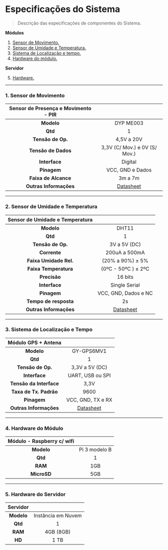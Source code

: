 # Especificações do Sistema
> Descrição das especificações de componentes do Sistema.



**Módulos**

1. [Sensor de Movimento.](#sensor-de-movimento)
2. [Sensor de Umidade e Temperatura.](#sensor-de-umidade-e-temperatura)
3. [Sistema de Localização e tempo.](#sistema-de-localização-e-tempo)
4. [Hardware do módulo.](#hardware-do-modulo)

**Servidor**

5. [Hardware.](#hardware-do-servidor)



---



### 1. Sensor de Movimento

| Sensor de Presença e Movimento - PIR|                                |
|:------------------------------------:|:-----------------------------:|
|                **Modelo**                |           DYP ME003           |
|              **Qtd**                 |               1               |
|         **Tensão de Op.**            |           4,5V a 20V          |
|        **Tensão de Dados**           | 3,3V (C/ Mov.) e 0V (S/ Mov.) |
|           **Interface**              |            Digital            |
|            **Pinagem**               |        VCC, GND e Dados       |
|           **Faixa de Alcance**           |            3m a 7m            |
|          **Outras Informações**          |          [Datasheet](https://siccciber.com.br/wp-content/uploads/2020/06/FTC-PIR.pdf)      |

---

### 2. Sensor de Umidade e Temperatura

| Sensor de Umidade e Temperatura |                                                              |
| :-----------------------------: | :----------------------------------------------------------: |
|           **Modelo**            |                            DHT11                             |
|             **Qtd**             |                              1                               |
|        **Tensão de Op.**        |                         3V a 5V (DC)                         |
|          **Corrente**           |                        200uA a 500mA                         |
|     **Faixa Umidade Rel.**      |                       (20% a 90%) ± 5%                       |
|      **Faixa Temperatura**      |                     (0ºC - 50ºC ) ± 2ºC                      |
|          **Precisão**           |                           16 bits                            |
|          **Interface**          |                        Single Serial                         |
|           **Pinagem**           |                     VCC, GND, Dados e NC                     |
|      **Tempo de resposta**      |                              2s                              |
|     **Outras Informações**      | [Datasheet](https://img.filipeflop.com/files/download/Datasheet_DHT11.pdf) |

---

### 3. Sistema de Localização e Tempo

|   Módulo GPS + Antena   |                                                              |
| :---------------------: | :----------------------------------------------------------: |
|       **Modelo**        |                          GY-GPS6MV1                          |
|         **Qtd**         |                              1                               |
|    **Tensão de Op.**    |                        3,3V a 5V (DC)                        |
|      **Interface**      |                       UART, USB ou SPI                       |
| **Tensão da Interface** |                             3,3V                             |
| **Taxa de Tx. Padrão**  |                             9600                             |
|       **Pinagem**       |                      VCC, GND, TX e RX                       |
| **Outras Informações**  | [Datasheet](https://www.usinainfo.com.br/index.php?controller=attachment&id_attachment=97) |

---

### 4. Hardware do Módulo

| Módulo - Raspberry c/ wifi |               |
| :------------------------: | :-----------: |
|         **Modelo**         | Pi 3 modelo B |
|          **Qtd**           |       1       |
|          **RAM**           |      1GB      |
|        **MicroSD**         |      5GB      |

---

### 5. Hardware do Servidor
|  Servidor  |                    |
| :--------: | :----------------: |
| **Modelo** | Instância em Nuvem |
|  **Qtd**   |         1          |
|  **RAM**   |     4GB (8GB)      |
|   **HD**   |        1 TB        |